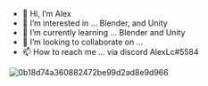 - 👋 Hi, I’m Alex
- 👀 I’m interested in ... Blender, and Unity
- 🌱 I’m currently learning ... Blender and Unity
- 💞️ I’m looking to collaborate on ...
- 📫 How to reach me ... via discord AlexLc#5584

![0b18d74a360882472be99d2ad8e9d966](https://user-images.githubusercontent.com/114800616/193399238-33fc253b-5fb4-487c-85d0-daf9b7f9f419.gif)


<!---
AlexLcKingOfTurtles/AlexLcKingOfTurtles is a ✨ special ✨ repository because its `README.md` (this file) appears on your GitHub profile.
You can click the Preview link to take a look at your changes.
--->
